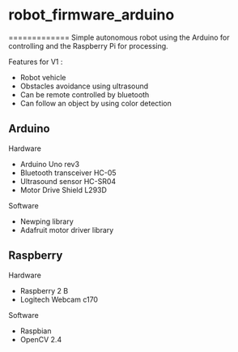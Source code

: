 # robot_firmware_arduino
=============
Simple autonomous robot using the Arduino for controlling and the Raspberry Pi for processing.

Features for V1 :
* Robot vehicle
* Obstacles avoidance using ultrasound
* Can be remote controlled by bluetooth
* Can follow an object by using color detection

Arduino
-------
Hardware
* Arduino Uno rev3
* Bluetooth transceiver HC-05
* Ultrasound sensor HC-SR04
* Motor Drive Shield L293D

Software
* Newping library
* Adafruit motor driver library

Raspberry
---------
Hardware
* Raspberry 2 B
* Logitech Webcam c170 

Software
* Raspbian
* OpenCV 2.4
